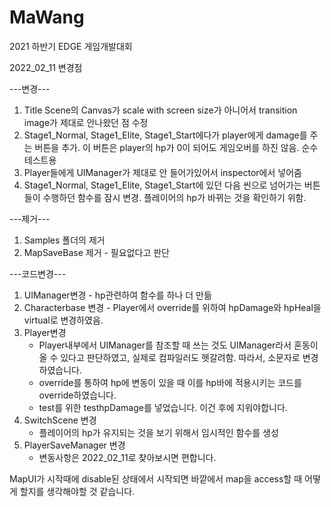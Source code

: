 # MaWang
2021 하반기 EDGE 게임개발대회

2022_02_11 변경점

---변경---
1. Title Scene의 Canvas가 scale with screen size가 아니어서 transition image가 제대로 안나왔던 점 수정
2. Stage1_Normal, Stage1_Elite, Stage1_Start에다가 player에게 damage를 주는 버튼을 추가. 이 버튼은 player의 hp가 0이 되어도 게임오버를 하진 않음. 순수 테스트용
3. Player들에게 UIManager가 제대로 안 들어가있어서 inspector에서 넣어줌
4. Stage1_Normal, Stage1_Elite, Stage1_Start에 있던 다음 씬으로 넘어가는 버튼들이 수행하던 함수를 잠시 변경. 플레이어의 hp가 바뀌는 것을 확인하기 위함.



---제거---
1. Samples 폴더의 제거
2. MapSaveBase 제거 - 필요없다고 판단



---코드변경---
1. UIManager변경 - hp관련하여 함수를 하나 더 만듦
2. Characterbase 변경 - Player에서 override를 위하여 hpDamage와 hpHeal을 virtual로 변경하였음.
3. Player변경
	- Player내부에서 UIManager를 참조할 때 쓰는 것도 UIManager라서 혼동이 올 수 있다고 판단하였고, 실제로 컴파일러도 헷갈려함.
	  따라서, 소문자로 변경하였습니다.
	- override를 통하여 hp에 변동이 있을 때 이를 hp바에 적용시키는 코드를 override하였습니다.
	- test를 위한 testhpDamage를 넣었습니다. 이건 후에 지워야합니다.
4. SwitchScene 변경
	- 플레이어의 hp가 유지되는 것을 보기 위해서 임시적인 함수를 생성
5. PlayerSaveManager 변경
	- 변동사항은 2022_02_11로 찾아보시면 편합니다.




>>>>>>>>>>>>>
MapUI가 시작때에 disable된 상태에서 시작되면 바깥에서 map을 access할 때 어떻게 할지를 생각해야할 것 같습니다.
